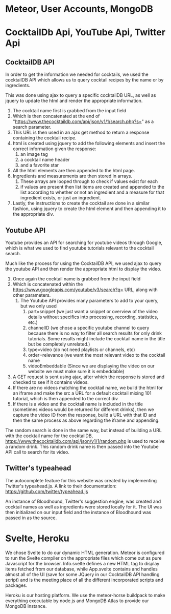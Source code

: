 # Meteor, User Accounts, MongoDB

# CocktailDb Api, YouTube Api, Twitter Api
## CocktailDB API ##

In order to get the information we needed for cocktails, we used the cocktailDB API which allows us to query cocktail recipes by the name or by ingredients.

This was done using ajax to query a specific cocktailDB URL, as well as jquery to update the html and render the appropriate information.

1. The cocktail name first is grabbed from the input field
2. Which is then concatenated at the end of "https://www.thecocktaildb.com/api/json/v1/1/search.php?s=" as a search parameter.
3. This URL is then used in an ajax get method to return a response containing the cocktail recipe.
4. html is created using jquery to add the following elements and insert the correct information given the response:
    1. an image tag
    2. a cocktail name header
    3. and a favorite star
5. All the html elements are then appended to the html page.
6. Ingredients and measurements are then stored in arrays.
    1. These arrays are looped through to check if values exist for each
    2. if values are present then list items are created and appended to the list according to whether or not an ingredient and a measure for that ingredient exists, or just an ingredient.
7. Lastly, the instructions to create the cocktail are done in a similar fashion, using jquery to create the html element and then appending it to the appropriate div.

## Youtube API ##

Youtube provides an API for searching for youtube videos through Google, which is what we used to find youtube tutorials relevant to the cocktail search.

Much like the process for using the CocktailDB API, we used ajax to query the youtube API and then render the appropriate html to display the video.

1. Once again the cocktail name is grabbed from the input field
2. Which is concatenated within the https://www.googleapis.com/youtube/v3/search?q= URL, along with other parameters.
    1. The Youtube API provides many parameters to add to your query, but we only used
        1. part=snippet (we just want a snippet or overview of the video details without specifics into processing, recording, statistics, etc.)
        2. channelID (we chose a specific youtube channel to query because there is no way to filter all search results for only drink tutorials. Some results might include the cocktail name in the title but be completely unrelated.)
        3. type=video (do not need playlists or channels, etc)
        4. order=relevance (we want the most relevant video to the cocktail name
        5. videoEmbeddable (Since we are displaying the video on our website we must make sure it is embeddable)
3. A GET request is sent using ajax, after which the response is stored and checked to see if it contains videos.
4. If there are no videos matching the cocktail name, we build the html for an iframe and make the src a URL for a default cocktail mixing 101 tutorial, which is then appended to the correct div
5. If there is a video and the cocktail name is included in the title (sometimes videos would be returned for different drinks), then we capture the video ID from the response, build a URL with that ID and then the same process as above regarding the iframe and appending.

The random search is done in the same way, but instead of building a URL with the cocktail name for the cocktailDB, https://www.thecocktaildb.com/api/json/v1/1/random.php is used to receive a random drink. This random drink name is then passed into the Youtube API call to search for its video.

## Twitter's typeahead ##

The autocomplete feature for this website was created by implementing Twitter's typeahead.js. A link to their documentation: https://github.com/twitter/typeahead.js

An instance of Bloodhound, Twitter's suggestion engine, was created and cocktail names as well as ingredients were stored locally for it. The UI was then initialized on our input field and the instance of Bloodhound was passed in as the source.
# Svelte, Heroku

We chose Svelte to do our dynamic HTML generation. Meteor is configured to run the Svelte compiler on the appropriate files which come out as pure Javascript for the browser. Info.svelte defines a new HTML tag to display items fetched from our database, while App.svelte contains and handles almost all of the UI (save for some JQuery in our CocktailDB API handling script) and is the meeting place of all the different incorporated scripts and packages.

Heroku is our hosting platform. We use the meteor-horse buildpack to make everything executable by node.js and MongoDB Atlas to provide our MongoDB instance.

